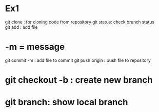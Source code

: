 # Ex1
git clone : for cloning code from repository
git status: check branch status
git add : add file
# -m = message
git commit -m : add file to commit 
git push origin <branch name>: push file to repository

# git checkout -b <branch name>: create new branch

# git branch: show local branch
